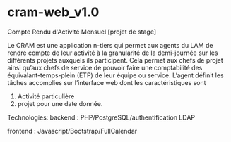 # cram-web_v1.0

Compte Rendu d'Activité Mensuel [projet de stage]

Le CRAM est une application n-tiers qui permet aux agents du LAM de rendre compte de leur activité à la granularité de la demi-journée sur les différents projets auxquels ils participent. Cela permet aux chefs de projet ainsi qu’aux chefs de service de pouvoir faire une comptabilité des équivalant-temps-plein (ETP) de leur équipe ou service. L’agent définit les tâches accomplies sur l’interface web dont les caractéristiques sont 
1) Activité particulière
2) projet pour une date donnée.


Technologies:
backend : 
PHP/PostgreSQL/authentification LDAP

frontend :
Javascript/Bootstrap/FullCalendar
